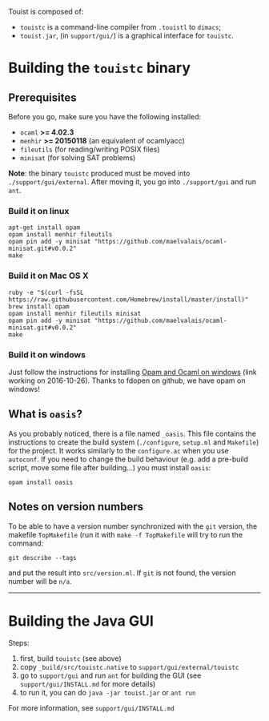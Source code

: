 Touist is composed of:
- `touistc` is a command-line compiler from `.touistl` to `dimacs`;
- `touist.jar`, (in `support/gui/`) is a graphical interface for `touistc`.

Building the `touistc` binary
=============================

## Prerequisites
Before you go, make sure you have the following installed:
- `ocaml` **>= 4.02.3**
- `menhir` **>= 20150118** (an equivalent of ocamlyacc)
- `fileutils` (for reading/writing POSIX files)
- `minisat` (for solving SAT problems)

**Note**: the binary `touistc` produced must be moved into
`./support/gui/external`. After moving it, you go into `./support/gui`
and run `ant`.

### Build it on linux
```shell
apt-get install opam
opam install menhir fileutils
opam pin add -y minisat "https://github.com/maelvalais/ocaml-minisat.git#v0.0.2"
make
```
### Build it on Mac OS X
```shell
ruby -e "$(curl -fsSL https://raw.githubusercontent.com/Homebrew/install/master/install)"
brew install opam
opam install menhir fileutils minisat
opam pin add -y minisat "https://github.com/maelvalais/ocaml-minisat.git#v0.0.2"
make
```
### Build it on windows
Just follow the instructions for installing [Opam and Ocaml on windows](http://fdopen.github.io/opam-repository-mingw/installation/) (link working on 2016-10-26). Thanks to fdopen on github, we have opam on windows!

## What is `oasis`?

As you probably noticed, there is a file named `_oasis`. This file contains the instructions to create the build system (`./configure`, `setup.ml` and `Makefile`) for the project. It works similarly to the `configure.ac` when you use `autoconf`. If you need to change the build behaviour (e.g. add a pre-build script, move some file after building...) you must install `oasis`:

    opam install oasis

## Notes on version numbers

To be able to have a version number synchronized with the `git` version,
the makefile `TopMakefile` (run it with `make -f TopMakefile` will try to run
the command:

	git describe --tags

and put the result into `src/version.ml`. If `git` is not found, the version
number will be `n/a`.


----------


Building the Java GUI
=====================

Steps:

1. first, build `touistc` (see above)
2. copy `_build/src/touistc.native` to `support/gui/external/touistc`
3. go to `support/gui` and run `ant` for building the GUI
   (see `support/gui/INSTALL.md` for more details)
4. to run it, you can do `java -jar touist.jar` or `ant run`

For more information, see `support/gui/INSTALL.md`

